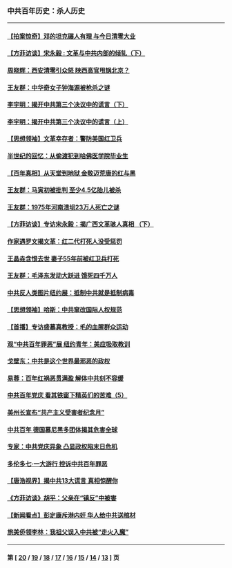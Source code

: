 ### 中共百年历史：杀人历史
---
#### [【拍案惊奇】邓的坦克碾人有理 与今日清零大业](../../pages/nf1176106/n13729574.md?10050430) 
#### [【方菲访谈】宋永毅 : 文革与中共内部的倾轧（下）](../../pages/nf1176106/n13486836.md?10050430) 
#### [周晓辉：西安清零引众怒 陕西高官甩锅北京？](../../pages/nf1176106/n13484627.md?10050430) 
#### [王友群：中华奇女子钟海源被枪杀之谜](../../pages/nf1176106/n13430555.md?10050430) 
#### [李宇明：揭开中共第三个决议中的谎言（下）](../../pages/nf1176106/n13389389.md?10050430) 
#### [李宇明：揭开中共第三个决议中的谎言（上）](../../pages/nf1176106/n13388697.md?10050430) 
#### [【思想领袖】文革幸存者：警防美国红卫兵](../../pages/nf1176106/n13339289.md?10050430) 
#### [半世纪的回忆：从偷渡犯到哈佛医学院毕业生](../../pages/nf1176106/n13345328.md?10050430) 
#### [【百年真相】从天堂到地狱 金敬迈荒唐的红与黑](../../pages/nf1176106/n13336995.md?10050430) 
#### [王友群：马寅初被批判 至少4.5亿胎儿被杀](../../pages/nf1176106/n13260313.md?10050430) 
#### [王友群：1975年河南溃坝23万人死亡之谜](../../pages/nf1176106/n13231576.md?10050430) 
#### [【方菲访谈】专访宋永毅：揭广西文革骇人真相 （下）](../../pages/nf1176106/n13209074.md?10050430) 
#### [作家遇罗文揭文革：红二代打死人没受惩罚](../../pages/nf1176106/n13205254.md?10050430) 
#### [王晶垚含恨去世 妻子55年前被红卫兵打死](../../pages/nf1176106/n13203590.md?10050430) 
#### [王友群：毛泽东发动大跃进 饿死四千万人](../../pages/nf1176106/n13177158.md?10050430) 
#### [中共反人类图片纽约展：抵制中共就是抵制病毒](../../pages/nf1176106/n13115371.md?10050430) 
#### [【思想领袖】哈斯：中共窜改国际人权规范](../../pages/nf1176106/n13053647.md?10050430) 
#### [【首播】专访盛慕真教授：毛的血腥群众运动](../../pages/nf1176106/n13091782.md?10050430) 
#### [观“中共百年罪恶”展 纽约青年：美应吸取教训](../../pages/nf1176106/n13085246.md?10050430) 
#### [戈壁东：中共是这个世界最邪恶的政权](../../pages/nf1176106/n13085641.md?10050430) 
#### [易蓉：百年红祸恶贯满盈 解体中共刻不容缓](../../pages/nf1176106/n13084455.md?10050430) 
#### [中共百年党庆 看其铁窗下精英们的苦难（5）](../../pages/nf1176106/n13076766.md?10050430) 
#### [美州长宣布“共产主义受害者纪念月”](../../pages/nf1176106/n13074024.md?10050430) 
#### [中共百年 德国慕尼黑多团体揭其危害全球](../../pages/nf1176106/n13068873.md?10050430) 
#### [专家：中共党庆异象 凸显政权陷末日危机](../../pages/nf1176106/n13067084.md?10050430) 
#### [多伦多七·一大游行 控诉中共百年罪恶](../../pages/nf1176106/n13062043.md?10050430) 
#### [【唐浩视界】揭中共13大谎言 真相惊醒你](../../pages/nf1176106/n13065208.md?10050430) 
#### [《方菲访谈》胡平：父亲在“镇反”中被害](../../pages/nf1176106/n13064114.md?10050430) 
#### [【新闻看点】彭定康斥港内奸 华人给中共送棺材](../../pages/nf1176106/n13064230.md?10050430) 
#### [旅美侨领李林：我祖父误入中共被“走火入魔”](../../pages/nf1176106/n13062777.md?10050430) 

---
#### 第 [ [20](./20.md?10050430) / [19](./19.md?10050430) / [18](./18.md?10050430) / [17](./17.md?10050430) / [16](./16.md?10050430) / [15](./15.md?10050430) / [14](./14.md?10050430) / [13](./13.md?10050430) ] 页
